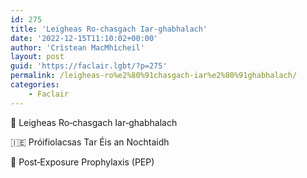 ```yaml
---
id: 275
title: 'Leigheas Ro‑chasgach Iar‑ghabhalach'
date: '2022-12-15T11:10:02+00:00'
author: 'Crìstean MacMhìcheil'
layout: post
guid: 'https://faclair.lgbt/?p=275'
permalink: /leigheas-ro%e2%80%91chasgach-iar%e2%80%91ghabhalach/
categories:
    - Faclair
---
```


&#x1f3f4;&#xe0067;&#xe0062;&#xe0073;&#xe0063;&#xe0074;&#xe007f; Leigheas Ro‑chasgach Iar‑ghabhalach

&#x1f1ee;&#x1f1ea; Próifiolacsas Tar Éis an Nochtaidh

&#x1f3f4;&#xe0067;&#xe0062;&#xe0065;&#xe006e;&#xe0067;&#xe007f; Post‑Exposure Prophylaxis (PEP)